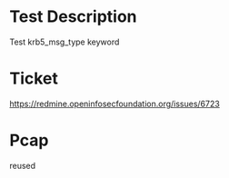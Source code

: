 # Test Description

Test krb5_msg_type keyword

# Ticket

https://redmine.openinfosecfoundation.org/issues/6723

# Pcap

reused
